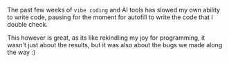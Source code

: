 The past few weeks of `vibe coding` and AI tools has slowed my own ability to write code,
pausing for the moment for autofill to write the code that I double check.

This however is great, as its like rekindling my joy for programming, it wasn't just about the results,
but it was also about the bugs we made along the way :)
